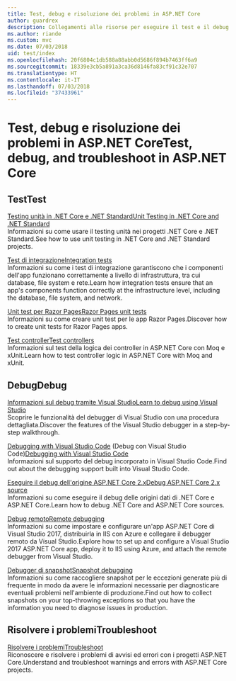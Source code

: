 ```yaml
---
title: Test, debug e risoluzione dei problemi in ASP.NET Core
author: guardrex
description: Collegamenti alle risorse per eseguire il test e il debug di applicazioni ASP.NET Core.
ms.author: riande
ms.custom: mvc
ms.date: 07/03/2018
uid: test/index
ms.openlocfilehash: 20f6804c1db588a88abb0d5686f894b7463ff6a9
ms.sourcegitcommit: 18339e3cb5a891a3ca36d8146fa83cf91c32e707
ms.translationtype: HT
ms.contentlocale: it-IT
ms.lasthandoff: 07/03/2018
ms.locfileid: "37433961"
---
```

# <a name="test-debug-and-troubleshoot-in-aspnet-core"></a><span data-ttu-id="96474-103">Test, debug e risoluzione dei problemi in ASP.NET Core</span><span class="sxs-lookup"><span data-stu-id="96474-103">Test, debug, and troubleshoot in ASP.NET Core</span></span>

## <a name="test"></a><span data-ttu-id="96474-104">Test</span><span class="sxs-lookup"><span data-stu-id="96474-104">Test</span></span>

[<span data-ttu-id="96474-105">Testing unità in .NET Core e .NET Standard</span><span class="sxs-lookup"><span data-stu-id="96474-105">Unit Testing in .NET Core and .NET Standard</span></span>](/dotnet/articles/core/testing/)  
<span data-ttu-id="96474-106">Informazioni su come usare il testing unità nei progetti .NET Core e .NET Standard.</span><span class="sxs-lookup"><span data-stu-id="96474-106">See how to use unit testing in .NET Core and .NET Standard projects.</span></span>

[<span data-ttu-id="96474-107">Test di integrazione</span><span class="sxs-lookup"><span data-stu-id="96474-107">Integration tests</span></span>](xref:test/integration-tests)  
<span data-ttu-id="96474-108">Informazioni su come i test di integrazione garantiscono che i componenti dell'app funzionano correttamente a livello di infrastruttura, tra cui database, file system e rete.</span><span class="sxs-lookup"><span data-stu-id="96474-108">Learn how integration tests ensure that an app's components function correctly at the infrastructure level, including the database, file system, and network.</span></span>

[<span data-ttu-id="96474-109">Unit test per Razor Pages</span><span class="sxs-lookup"><span data-stu-id="96474-109">Razor Pages unit tests</span></span>](xref:test/razor-pages-tests)  
<span data-ttu-id="96474-110">Informazioni su come creare unit test per le app Razor Pages.</span><span class="sxs-lookup"><span data-stu-id="96474-110">Discover how to create unit tests for Razor Pages apps.</span></span>

[<span data-ttu-id="96474-111">Test controller</span><span class="sxs-lookup"><span data-stu-id="96474-111">Test controllers</span></span>](xref:mvc/controllers/testing)  
<span data-ttu-id="96474-112">Informazioni sul test della logica dei controller in ASP.NET Core con Moq e xUnit.</span><span class="sxs-lookup"><span data-stu-id="96474-112">Learn how to test controller logic in ASP.NET Core with Moq and xUnit.</span></span>

## <a name="debug"></a><span data-ttu-id="96474-113">Debug</span><span class="sxs-lookup"><span data-stu-id="96474-113">Debug</span></span>

[<span data-ttu-id="96474-114">Informazioni sul debug tramite Visual Studio</span><span class="sxs-lookup"><span data-stu-id="96474-114">Learn to debug using Visual Studio</span></span>](/visualstudio/debugger/getting-started-with-the-debugger)  
<span data-ttu-id="96474-115">Scoprire le funzionalità del debugger di Visual Studio con una procedura dettagliata.</span><span class="sxs-lookup"><span data-stu-id="96474-115">Discover the features of the Visual Studio debugger in a step-by-step walkthrough.</span></span>

<span data-ttu-id="96474-116">[Debugging with Visual Studio Code](https://code.visualstudio.com/docs/editor/debugging) (Debug con Visual Studio Code)</span><span class="sxs-lookup"><span data-stu-id="96474-116">[Debugging with Visual Studio Code](https://code.visualstudio.com/docs/editor/debugging)</span></span>  
<span data-ttu-id="96474-117">Informazioni sul supporto del debug incorporato in Visual Studio Code.</span><span class="sxs-lookup"><span data-stu-id="96474-117">Find out about the debugging support built into Visual Studio Code.</span></span>

[<span data-ttu-id="96474-118">Eseguire il debug dell'origine ASP.NET Core 2.x</span><span class="sxs-lookup"><span data-stu-id="96474-118">Debug ASP.NET Core 2.x source</span></span>](https://github.com/aspnet/Docs/issues/4155)  
<span data-ttu-id="96474-119">Informazioni su come eseguire il debug delle origini dati di .NET Core e ASP.NET Core.</span><span class="sxs-lookup"><span data-stu-id="96474-119">Learn how to debug .NET Core and ASP.NET Core sources.</span></span>

[<span data-ttu-id="96474-120">Debug remoto</span><span class="sxs-lookup"><span data-stu-id="96474-120">Remote debugging</span></span>](/visualstudio/debugger/remote-debugging-azure)  
<span data-ttu-id="96474-121">Informazioni su come impostare e configurare un'app ASP.NET Core di Visual Studio 2017, distribuirla in IIS con Azure e collegare il debugger remoto da Visual Studio.</span><span class="sxs-lookup"><span data-stu-id="96474-121">Explore how to set up and configure a Visual Studio 2017 ASP.NET Core app, deploy it to IIS using Azure, and attach the remote debugger from Visual Studio.</span></span>

[<span data-ttu-id="96474-122">Debugger di snapshot</span><span class="sxs-lookup"><span data-stu-id="96474-122">Snapshot debugging</span></span>](/azure/application-insights/app-insights-snapshot-debugger)  
<span data-ttu-id="96474-123">Informazioni su come raccogliere snapshot per le eccezioni generate più di frequente in modo da avere le informazioni necessarie per diagnosticare eventuali problemi nell'ambiente di produzione.</span><span class="sxs-lookup"><span data-stu-id="96474-123">Find out how to collect snapshots on your top-throwing exceptions so that you have the information you need to diagnose issues in production.</span></span>

## <a name="troubleshoot"></a><span data-ttu-id="96474-124">Risolvere i problemi</span><span class="sxs-lookup"><span data-stu-id="96474-124">Troubleshoot</span></span>

[<span data-ttu-id="96474-125">Risolvere i problemi</span><span class="sxs-lookup"><span data-stu-id="96474-125">Troubleshoot</span></span>](xref:test/troubleshoot)  
<span data-ttu-id="96474-126">Riconoscere e risolvere i problemi di avvisi ed errori con i progetti ASP.NET Core.</span><span class="sxs-lookup"><span data-stu-id="96474-126">Understand and troubleshoot warnings and errors with ASP.NET Core projects.</span></span>
